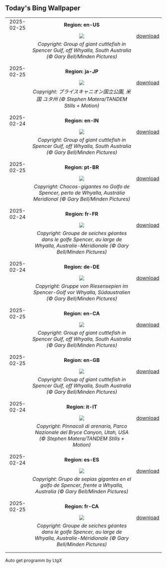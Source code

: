 ## Today's Bing Wallpaper
|      |      |      |
| :----: | :----: | :----: |
|2025-02-25|**Region: en-US**||
||![](https://www.bing.com/th?id=OHR.GiantCuttlefish_EN-US2276053377_UHD.jpg&pid=hp&w=1152&h=648&rs=1&c=4)| [download](https://www.bing.com/th?id=OHR.GiantCuttlefish_EN-US2276053377_UHD.jpg)|
||*Copyright: Group of giant cuttlefish in Spencer Gulf, off Whyalla, South Australia (© Gary Bell/Minden Pictures)*
||
|||
|2025-02-25|**Region: ja-JP**||
||![](https://www.bing.com/th?id=OHR.BryceHoodoos_JA-JP0914701137_UHD.jpg&pid=hp&w=1152&h=648&rs=1&c=4)| [download](https://www.bing.com/th?id=OHR.BryceHoodoos_JA-JP0914701137_UHD.jpg)|
||*Copyright: ブライスキャニオン国立公園, 米国 ユタ州 (© Stephen Matera/TANDEM Stills + Motion)*
||
|||
|2025-02-24|**Region: en-IN**||
||![](https://www.bing.com/th?id=OHR.GiantCuttlefish_EN-IN9002970798_UHD.jpg&pid=hp&w=1152&h=648&rs=1&c=4)| [download](https://www.bing.com/th?id=OHR.GiantCuttlefish_EN-IN9002970798_UHD.jpg)|
||*Copyright: Group of giant cuttlefish in Spencer Gulf, off Whyalla, South Australia (© Gary Bell/Minden Pictures)*
||
|||
|2025-02-25|**Region: pt-BR**||
||![](https://www.bing.com/th?id=OHR.GiantCuttlefish_PT-BR7956763969_UHD.jpg&pid=hp&w=1152&h=648&rs=1&c=4)| [download](https://www.bing.com/th?id=OHR.GiantCuttlefish_PT-BR7956763969_UHD.jpg)|
||*Copyright: Chocos-gigantes no Golfo de Spencer, perto de Whyalla, Austrália Meridional (© Gary Bell/Minden Pictures)*
||
|||
|2025-02-24|**Region: fr-FR**||
||![](https://www.bing.com/th?id=OHR.GiantCuttlefish_FR-FR8590035625_UHD.jpg&pid=hp&w=1152&h=648&rs=1&c=4)| [download](https://www.bing.com/th?id=OHR.GiantCuttlefish_FR-FR8590035625_UHD.jpg)|
||*Copyright: Groupe de seiches géantes dans le golfe Spencer, au large de Whyalla, Australie-Méridionale (© Gary Bell/Minden Pictures)*
||
|||
|2025-02-24|**Region: de-DE**||
||![](https://www.bing.com/th?id=OHR.GiantCuttlefish_DE-DE6436813426_UHD.jpg&pid=hp&w=1152&h=648&rs=1&c=4)| [download](https://www.bing.com/th?id=OHR.GiantCuttlefish_DE-DE6436813426_UHD.jpg)|
||*Copyright: Gruppe von Riesensepien im Spencer-Golf vor Whyalla, Südaustralien (© Gary Bell/Minden Pictures)*
||
|||
|2025-02-25|**Region: en-CA**||
||![](https://www.bing.com/th?id=OHR.GiantCuttlefish_EN-CA7282936990_UHD.jpg&pid=hp&w=1152&h=648&rs=1&c=4)| [download](https://www.bing.com/th?id=OHR.GiantCuttlefish_EN-CA7282936990_UHD.jpg)|
||*Copyright: Group of giant cuttlefish in Spencer Gulf, off Whyalla, South Australia (© Gary Bell/Minden Pictures)*
||
|||
|2025-02-25|**Region: en-GB**||
||![](https://www.bing.com/th?id=OHR.GiantCuttlefish_EN-GB1252194719_UHD.jpg&pid=hp&w=1152&h=648&rs=1&c=4)| [download](https://www.bing.com/th?id=OHR.GiantCuttlefish_EN-GB1252194719_UHD.jpg)|
||*Copyright: Group of giant cuttlefish in Spencer Gulf, off Whyalla, South Australia (© Gary Bell/Minden Pictures)*
||
|||
|2025-02-24|**Region: it-IT**||
||![](https://www.bing.com/th?id=OHR.BryceHoodoos_IT-IT9552861475_UHD.jpg&pid=hp&w=1152&h=648&rs=1&c=4)| [download](https://www.bing.com/th?id=OHR.BryceHoodoos_IT-IT9552861475_UHD.jpg)|
||*Copyright: Pinnacoli di arenaria, Parco Nazionale del Bryce Canyon, Utah, USA (© Stephen Matera/TANDEM Stills + Motion)*
||
|||
|2025-02-24|**Region: es-ES**||
||![](https://www.bing.com/th?id=OHR.GiantCuttlefish_ES-ES5593543587_UHD.jpg&pid=hp&w=1152&h=648&rs=1&c=4)| [download](https://www.bing.com/th?id=OHR.GiantCuttlefish_ES-ES5593543587_UHD.jpg)|
||*Copyright: Grupo de sepias gigantes en el golfo de Spencer, frente a Whyalla, Australia (© Gary Bell/Minden Pictures)*
||
|||
|2025-02-25|**Region: fr-CA**||
||![](https://www.bing.com/th?id=OHR.GiantCuttlefish_FR-CA8314855616_UHD.jpg&pid=hp&w=1152&h=648&rs=1&c=4)| [download](https://www.bing.com/th?id=OHR.GiantCuttlefish_FR-CA8314855616_UHD.jpg)|
||*Copyright: Groupe de seiches géantes dans le golfe Spencer, au large de Whyalla, Australie-Méridionale (© Gary Bell/Minden Pictures)*
||
|||

Auto get programm by LtgX
